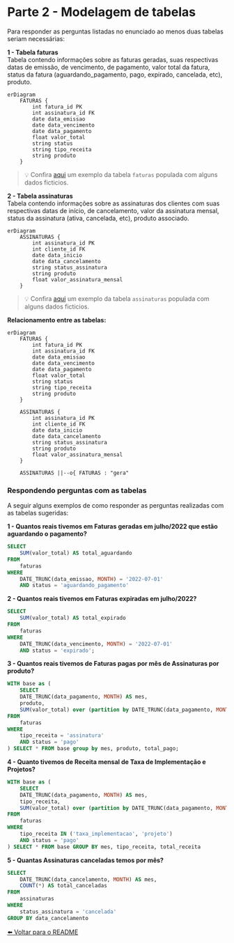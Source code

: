 
# Parte 2 - Modelagem de tabelas

Para responder as perguntas listadas no enunciado ao menos duas tabelas seriam necessárias:

<b> 1 - Tabela faturas </b>
<br>Tabela contendo informações sobre as faturas geradas, suas respectivas datas de emissão, de vencimento, de pagamento, valor total da fatura, status da fatura (aguardando_pagamento, pago, expirado, cancelada, etc), produto.


```mermaid
erDiagram
    FATURAS {
        int fatura_id PK
        int assinatura_id FK
        date data_emissao
        date data_vencimento
        date data_pagamento
        float valor_total
        string status
        string tipo_receita
        string produto
    }
```

> 💡 Confira [aqui](https://github.com/maaottoni/goomer-analytcs-engineer-test/blob/main/parte_2_modelagem/resposta/faturas.csv) um exemplo da tabela `faturas` populada com alguns dados ficticios.  


<b> 2 - Tabela assinaturas</b>
<br>Tabela contendo informações sobre as assinaturas dos clientes com suas respectivas datas de início, de cancelamento, valor da assinatura mensal, status da assinatura (ativa, cancelada, etc), produto associado.

```mermaid
erDiagram
    ASSINATURAS {
        int assinatura_id PK
        int cliente_id FK
        date data_inicio
        date data_cancelamento
        string status_assinatura
        string produto
        float valor_assinatura_mensal
    }
```
> 💡 Confira [aqui](https://github.com/maaottoni/goomer-analytcs-engineer-test/blob/main/parte_2_modelagem/resposta/assinaturas.csv) um exemplo da tabela `assinaturas` populada com alguns dados ficticios.

<b>Relacionamento entre as tabelas:</b>

```mermaid
erDiagram
    FATURAS {
        int fatura_id PK
        int assinatura_id FK
        date data_emissao
        date data_vencimento
        date data_pagamento
        float valor_total
        string status
        string tipo_receita
        string produto
    }

    ASSINATURAS {
        int assinatura_id PK
        int cliente_id FK
        date data_inicio
        date data_cancelamento
        string status_assinatura
        string produto
        float valor_assinatura_mensal
    }

    ASSINATURAS ||--o{ FATURAS : "gera"
```

### Respondendo perguntas com as tabelas

A seguir alguns exemplos de como responder as perguntas realizadas com as tabelas sugeridas:

<b> 1 - Quantos reais tivemos em Faturas geradas em julho/2022 que estão aguardando o pagamento?</b>

```sql
SELECT 
    SUM(valor_total) AS total_aguardando
FROM 
    faturas
WHERE 
    DATE_TRUNC(data_emissao, MONTH) = '2022-07-01'
    AND status = 'aguardando_pagamento'
```


<b>2 - Quantos reais tivemos em Faturas expiradas em julho/2022?</b>

```sql
SELECT 
    SUM(valor_total) AS total_expirado
FROM 
    faturas
WHERE 
    DATE_TRUNC(data_vencimento, MONTH) = '2022-07-01'
    AND status = 'expirado';
```

<b> 3 - Quantos reais tivemos de Faturas pagas por mês de Assinaturas por produto?</b>

```sql
WITH base as (
    SELECT 
    DATE_TRUNC(data_pagamento, MONTH) AS mes,
    produto,
    SUM(valor_total) over (partition by DATE_TRUNC(data_pagamento, MONTH), produto) AS total_pago
FROM 
    faturas
WHERE 
    tipo_receita = 'assinatura'
    AND status = 'pago'
) SELECT * FROM base group by mes, produto, total_pago;
```

<b> 4 - Quanto tivemos de Receita mensal de Taxa de Implementação e Projetos?</b>

```sql
WITH base as (
    SELECT 
    DATE_TRUNC(data_pagamento, MONTH) AS mes,
    tipo_receita,
    SUM(valor_total) over (partition by DATE_TRUNC(data_pagamento, MONTH), tipo_receita) AS total_receita
FROM 
    faturas
WHERE 
    tipo_receita IN ('taxa_implementacao', 'projeto')
    AND status = 'pago'
) SELECT * FROM base GROUP BY mes, tipo_receita, total_receita
```

<b> 5 - Quantas Assinaturas canceladas temos por mês? </b>

```sql
SELECT 
    DATE_TRUNC(data_cancelamento, MONTH) AS mes,
    COUNT(*) AS total_canceladas
FROM 
    assinaturas
WHERE 
    status_assinatura = 'cancelada'
GROUP BY data_cancelamento

```

[⬅️ Voltar para o README](https://github.com/maaottoni/goomer-analytcs-engineer-test/blob/main/README.md)

